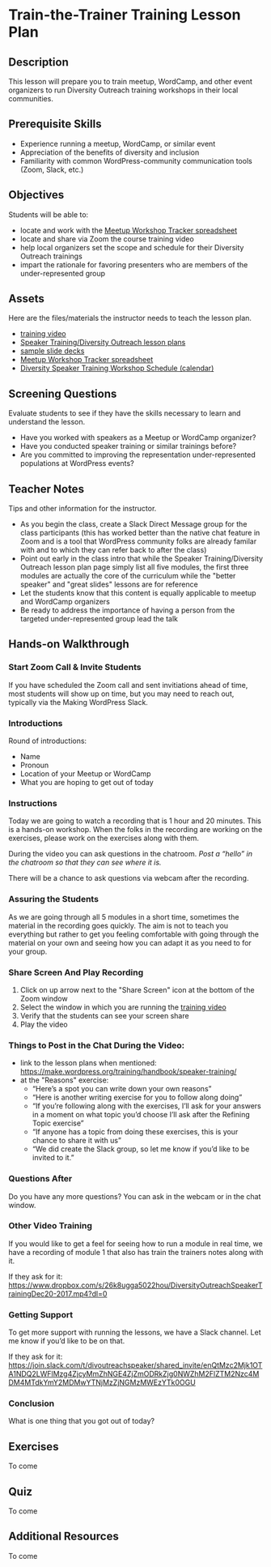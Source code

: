# Train-the-Trainer Training Lesson Plan

## Description

This lesson will prepare you to train meetup, WordCamp, and other event organizers to run Diversity Outreach training workshops in their local communities.

## Prerequisite Skills

*   Experience running a meetup, WordCamp, or similar event
*   Appreciation of the benefits of diversity and inclusion
*   Familiarity with common WordPress-community communication tools (Zoom, Slack, etc.)

## Objectives

Students will be able to:

*   locate and work with the [Meetup Workshop Tracker spreadsheet](https://docs.google.com/spreadsheets/d/195OBnYAOIvZNeoOSmginTtwzY8yegWCQWWm4Jf31gik/edit#gid=2024231725)
*   locate and share via Zoom the course training video
*   help local organizers set the scope and schedule for their Diversity Outreach trainings
*   impart the rationale for favoring presenters who are members of the under-represented group

## Assets

Here are the files/materials the instructor needs to teach the lesson plan.

*   [training video](https://www.dropbox.com/s/owcnwuvk1idfci0/Diversity%20Speakers%20Workshop%20Training%20March%2027%2C%202018.mp4?dl=0)
*   [Speaker Training/Diversity Outreach lesson plans](https://make.wordpress.org/training/handbook/speaker-training/)
*   [sample slide decks](https://docs.google.com/presentation/d/1I-BlIHsvP_zJgc6AAIOBt0xUgtUUI7Q3X_VnUSNoxH4/edit#slide=id.g360c9df968_0_14)
*   [Meetup Workshop Tracker spreadsheet](https://docs.google.com/spreadsheets/d/195OBnYAOIvZNeoOSmginTtwzY8yegWCQWWm4Jf31gik/edit#gid=2024231725)
*   [Diversity Speaker Training Workshop Schedule (calendar)](https://calendar.google.com/calendar/embed?src=6dt9nr41mol9t1let9jp12f5oc%40group.calendar.google.com&ctz=America%2FLos_Angeles)

## Screening Questions

Evaluate students to see if they have the skills necessary to learn and understand the lesson. 

*   Have you worked with speakers as a Meetup or WordCamp organizer?
*   Have you conducted speaker training or similar trainings before?
*   Are you committed to improving the representation under-represented populations at WordPress events?

## Teacher Notes

Tips and other information for the instructor.

*   As you begin the class, create a Slack Direct Message group for the class participants (this has worked better than the native chat feature in Zoom and is a tool that WordPress community folks are already familar with and to which they can refer back to after the class)
*   Point out early in the class intro that while the Speaker Training/Diversity Outreach lesson plan page simply list all five modules, the first three modules are actually the core of the curriculum while the "better speaker" and "great slides" lessons are for reference
*   Let the students know that this content is equally applicable to meetup and WordCamp organizers
*   Be ready to address the importance of having a person from the targeted under-represented group lead the talk

## Hands-on Walkthrough

### Start Zoom Call & Invite Students

If you have scheduled the Zoom call and sent invitiations ahead of time, most students will show up on time, but you may need to reach out, typically via the Making WordPress Slack.

### Introductions

Round of introductions:

*   Name
*   Pronoun
*   Location of your Meetup or WordCamp
*   What you are hoping to get out of today

### Instructions

Today we are going to watch a recording that is 1 hour and 20 minutes. This is a hands-on workshop. When the folks in the recording are working on the exercises, please work on the exercises along with them.

During the video you can ask questions in the chatroom.
*Post a “hello” in the chatroom so that they can see where it is.*

There will be a chance to ask questions via webcam after the recording.

### Assuring the Students

As we are going through all 5 modules in a short time, sometimes the material in the recording goes quickly. The aim is not to teach you everything but rather to get you feeling comfortable with going through the material on your own and seeing how you can adapt it as you need to for your group.

### Share Screen And Play Recording

1. Click on up arrow next to the "Share Screen" icon at the bottom of the Zoom window
2. Select the window in which you are running the [training video](https://www.dropbox.com/s/owcnwuvk1idfci0/Diversity%20Speakers%20Workshop%20Training%20March%2027%2C%202018.mp4?dl=0)
3. Verify that the students can see your screen share
4. Play the video

### Things to Post in the Chat During the Video:

*   link to the lesson plans when mentioned: https://make.wordpress.org/training/handbook/speaker-training/
*   at the "Reasons" exercise:
    *   “Here’s a spot you can write down your own reasons”
    *   “Here is another writing exercise for you to follow along doing”
    *   “If you’re following along with the exercises, I’ll ask for your answers in a moment on what topic you’d choose I’ll ask after the Refining Topic exercise”
    *   “If anyone has a topic from doing these exercises, this is your chance to share it with us”
    *   “We did create the Slack group, so let me know if you’d like to be invited to it.”

### Questions After

Do you have any more questions? You can ask in the webcam or in the chat window.

### Other Video Training

If you would like to get a feel for seeing how to run a module in real time, we have a recording of module 1 that also has train the trainers notes along with it.

If they ask for it: https://www.dropbox.com/s/26k8ugga5022hou/DiversityOutreachSpeakerTrainingDec20-2017.mp4?dl=0

### Getting Support

To get more support with running the lessons, we have a Slack channel. Let me know if you’d like to be on that.

If they ask for it:
https://join.slack.com/t/divoutreachspeaker/shared_invite/enQtMzc2Mjk1OTA1NDQ2LWFlMzg4ZjcyMmZhNGE4ZjZmODRkZjg0NWZhM2FlZTM2Nzc4MDM4MTdkYmY2MDMwYTNjMzZjNGMzMWEzYTk0OGU


### Conclusion

What is one thing that you got out of today?

## Exercises

To come

## Quiz

To come

## Additional Resources

To come
